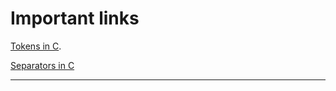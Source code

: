 # Important links

[Tokens in C](https://www.javatpoint.com/tokens-in-c).

[Separators in C](http://programmertutor16.blogspot.com/2013/12/operators-and-separators-in-c-language.html)

---
